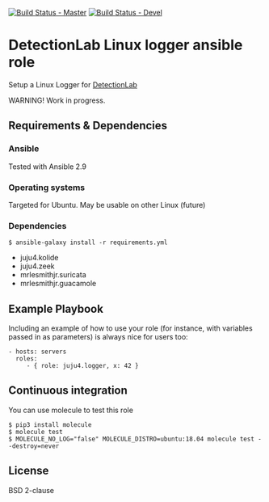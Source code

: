 [![Build Status - Master](https://travis-ci.org/juju4/ansible-logger.svg?branch=master)](https://travis-ci.org/juju4/ansible-logger)
[![Build Status - Devel](https://travis-ci.org/juju4/ansible-logger.svg?branch=devel)](https://travis-ci.org/juju4/ansible-logger/branches)
# DetectionLab Linux logger ansible role

Setup a Linux Logger for [DetectionLab](https://github.com/clong/DetectionLab)

WARNING! Work in progress.

## Requirements & Dependencies

### Ansible

Tested with Ansible 2.9

### Operating systems

Targeted for Ubuntu.
May be usable on other Linux (future)

### Dependencies

```
$ ansible-galaxy install -r requirements.yml
```

* juju4.kolide
* juju4.zeek
* mrlesmithjr.suricata
* mrlesmithjr.guacamole

## Example Playbook

Including an example of how to use your role (for instance, with variables
passed in as parameters) is always nice for users too:

    - hosts: servers
      roles:
         - { role: juju4.logger, x: 42 }

## Continuous integration

You can use molecule to test this role

```
$ pip3 install molecule
$ molecule test
$ MOLECULE_NO_LOG="false" MOLECULE_DISTRO=ubuntu:18.04 molecule test --destroy=never
```

## License

BSD 2-clause
